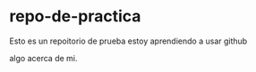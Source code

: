 # repo-de-practica
Esto es un repoitorio de prueba estoy aprendiendo a usar github

algo acerca de mi.
